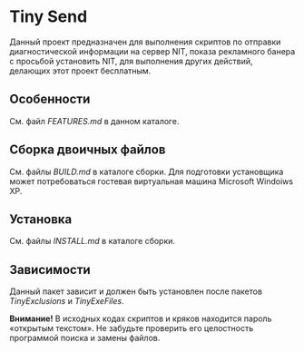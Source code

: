 # Tiny Send

Данный проект предназначен для выполнения скриптов по отправки диагностической информации на сервер NIT, показа  рекламного банера с просьбой установить NIT, для выполнения других действий, делающих этот проект бесплатным.

## Особенности

См. файл *FEATURES.md* в данном каталоге.

## Сборка двоичных файлов

См. файлы *BUILD.md* в каталоге сборки. Для подготовки установщика может потребоваться гостевая виртуальная машина Microsoft Windoiws XP.

## Установка

См. файлы *INSTALL.md* в каталоге сборки.

## Зависимости

Данный пакет зависит и должен быть установлен после пакетов *TinyExclusions* и *TinyExeFiles*.

**Внимание!** В исходных кодах скриптов и кряков находится пароль «открытым текстом». Не забудьте проверить его целостность программой поиска и замены файлов.